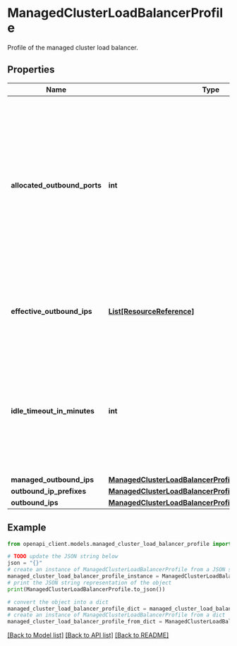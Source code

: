 # ManagedClusterLoadBalancerProfile

Profile of the managed cluster load balancer.

## Properties

Name | Type | Description | Notes
------------ | ------------- | ------------- | -------------
**allocated_outbound_ports** | **int** | Desired number of allocated SNAT ports per VM. Allowed values must be in the range of 0 to 64000 (inclusive). The default value is 0 which results in Azure dynamically allocating ports. | [optional] [default to 0]
**effective_outbound_ips** | [**List[ResourceReference]**](ResourceReference.md) | The effective outbound IP resources of the cluster load balancer. | [optional] 
**idle_timeout_in_minutes** | **int** | Desired outbound flow idle timeout in minutes. Allowed values must be in the range of 4 to 120 (inclusive). The default value is 30 minutes. | [optional] [default to 30]
**managed_outbound_ips** | [**ManagedClusterLoadBalancerProfileManagedOutboundIPs**](ManagedClusterLoadBalancerProfileManagedOutboundIPs.md) |  | [optional] 
**outbound_ip_prefixes** | [**ManagedClusterLoadBalancerProfileOutboundIPPrefixes**](ManagedClusterLoadBalancerProfileOutboundIPPrefixes.md) |  | [optional] 
**outbound_ips** | [**ManagedClusterLoadBalancerProfileOutboundIPs**](ManagedClusterLoadBalancerProfileOutboundIPs.md) |  | [optional] 

## Example

```python
from openapi_client.models.managed_cluster_load_balancer_profile import ManagedClusterLoadBalancerProfile

# TODO update the JSON string below
json = "{}"
# create an instance of ManagedClusterLoadBalancerProfile from a JSON string
managed_cluster_load_balancer_profile_instance = ManagedClusterLoadBalancerProfile.from_json(json)
# print the JSON string representation of the object
print(ManagedClusterLoadBalancerProfile.to_json())

# convert the object into a dict
managed_cluster_load_balancer_profile_dict = managed_cluster_load_balancer_profile_instance.to_dict()
# create an instance of ManagedClusterLoadBalancerProfile from a dict
managed_cluster_load_balancer_profile_from_dict = ManagedClusterLoadBalancerProfile.from_dict(managed_cluster_load_balancer_profile_dict)
```
[[Back to Model list]](../README.md#documentation-for-models) [[Back to API list]](../README.md#documentation-for-api-endpoints) [[Back to README]](../README.md)


